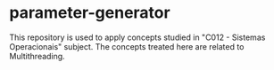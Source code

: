 # parameter-generator
This repository is used to apply concepts studied in "C012 - Sistemas Operacionais" subject. The concepts treated here are related to Multithreading.
